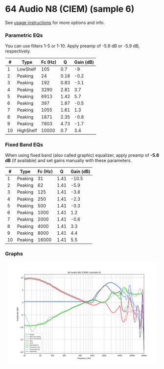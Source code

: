 # 64 Audio N8 (CIEM) (sample 6)
See [usage instructions](https://github.com/jaakkopasanen/AutoEq#usage) for more options and info.

### Parametric EQs
You can use filters 1-5 or 1-10. Apply preamp of -5.9 dB or -5.9 dB, respectively.

|   # | Type      |   Fc (Hz) |    Q |   Gain (dB) |
|-----|-----------|-----------|------|-------------|
|   1 | LowShelf  |       105 | 0.7  |        -9   |
|   2 | Peaking   |        24 | 0.18 |        -0.2 |
|   3 | Peaking   |       192 | 0.83 |        -3.1 |
|   4 | Peaking   |      3290 | 2.81 |         3.7 |
|   5 | Peaking   |      6913 | 1.42 |         5.7 |
|   6 | Peaking   |       397 | 1.87 |        -0.5 |
|   7 | Peaking   |      1055 | 1.61 |         1.3 |
|   8 | Peaking   |      1871 | 2.35 |        -0.8 |
|   9 | Peaking   |      7803 | 4.73 |        -1.7 |
|  10 | HighShelf |     10000 | 0.7  |         3.4 |

### Fixed Band EQs
When using fixed band (also called graphic) equalizer, apply preamp of **-5.8 dB** (if available) and set gains manually with these parameters.

|   # | Type    |   Fc (Hz) |    Q |   Gain (dB) |
|-----|---------|-----------|------|-------------|
|   1 | Peaking |        31 | 1.41 |       -10.5 |
|   2 | Peaking |        62 | 1.41 |        -5.9 |
|   3 | Peaking |       125 | 1.41 |        -3.8 |
|   4 | Peaking |       250 | 1.41 |        -2.3 |
|   5 | Peaking |       500 | 1.41 |        -0.3 |
|   6 | Peaking |      1000 | 1.41 |         1.2 |
|   7 | Peaking |      2000 | 1.41 |        -0.6 |
|   8 | Peaking |      4000 | 1.41 |         3.3 |
|   9 | Peaking |      8000 | 1.41 |         4.4 |
|  10 | Peaking |     16000 | 1.41 |         5.5 |

### Graphs
![](./64%20Audio%20N8%20(CIEM)%20(sample%206).png)

